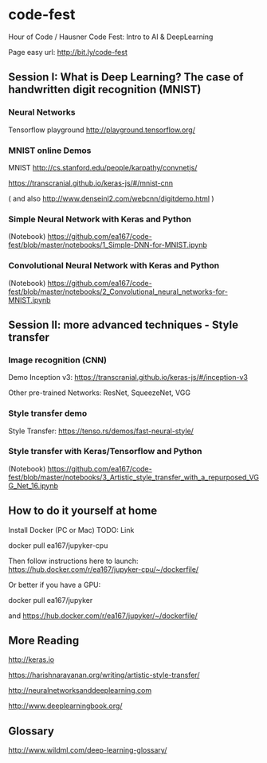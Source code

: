 # code-fest
Hour of Code / Hausner Code Fest: Intro to AI &amp; DeepLearning

Page easy url: http://bit.ly/code-fest

<!--
// http://52.45.136.140:8888
// 172.30.1.57

Explain here how to:
- install Docker (link for Mac)
- create local folder for Docker and make sure it is shared in preferences
- docker pull ea167/code-fest
- launch docker image
- open Chrome and connect to Jupyter
-->

###  
## Session I: What is Deep Learning? The case of handwritten digit recognition (MNIST)

### Neural Networks

Tensorflow playground
http://playground.tensorflow.org/

### MNIST online Demos

MNIST
http://cs.stanford.edu/people/karpathy/convnetjs/

https://transcranial.github.io/keras-js/#/mnist-cnn

( and also http://www.denseinl2.com/webcnn/digitdemo.html )

### Simple Neural Network with Keras and Python

(Notebook) https://github.com/ea167/code-fest/blob/master/notebooks/1_Simple-DNN-for-MNIST.ipynb

### Convolutional Neural Network with Keras and Python

(Notebook) https://github.com/ea167/code-fest/blob/master/notebooks/2_Convolutional_neural_networks-for-MNIST.ipynb


###  
## Session II: more advanced techniques - Style transfer

### Image recognition (CNN)

Demo Inception v3: https://transcranial.github.io/keras-js/#/inception-v3

Other pre-trained Networks: ResNet, SqueezeNet, VGG

### Style transfer demo

Style Transfer:
https://tenso.rs/demos/fast-neural-style/

### Style transfer with Keras/Tensorflow and Python

(Notebook) https://github.com/ea167/code-fest/blob/master/notebooks/3_Artistic_style_transfer_with_a_repurposed_VGG_Net_16.ipynb


###  
## How to do it yourself at home

Install Docker (PC or Mac)
TODO: Link

docker pull ea167/jupyker-cpu

Then follow instructions here to launch:
https://hub.docker.com/r/ea167/jupyker-cpu/~/dockerfile/

Or better if you have a GPU:

docker pull ea167/jupyker

and https://hub.docker.com/r/ea167/jupyker/~/dockerfile/


## More Reading

http://keras.io

https://harishnarayanan.org/writing/artistic-style-transfer/

http://neuralnetworksanddeeplearning.com

http://www.deeplearningbook.org/


## Glossary
http://www.wildml.com/deep-learning-glossary/
